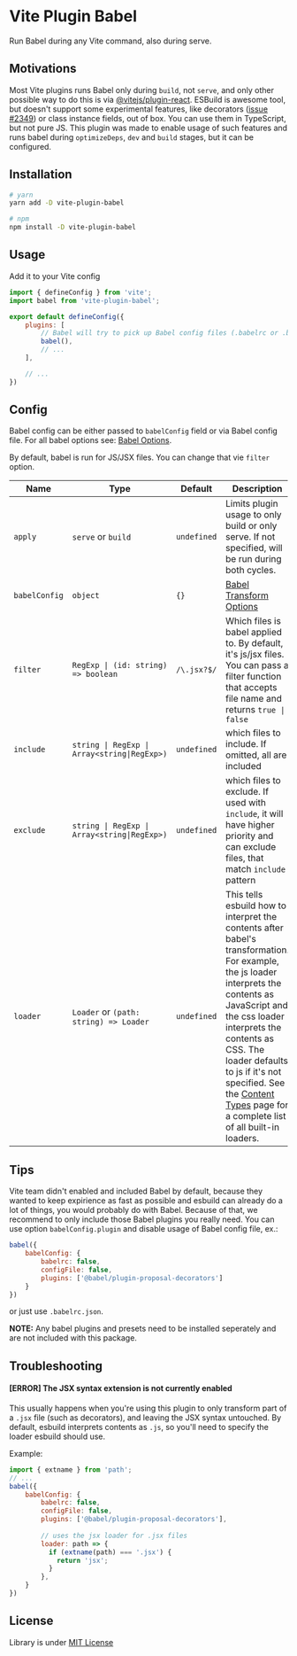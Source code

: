 # Vite Plugin Babel

Run Babel during any Vite command, also during serve.

## Motivations

Most Vite plugins runs Babel only during `build`, not `serve`, and only other possible way to do this is via [@vitejs/plugin-react](https://www.npmjs.com/package/@vitejs/plugin-react). ESBuild is awesome tool, but doesn't support some experimental features, like decorators ([issue #2349](https://github.com/vitejs/vite/issues/2349)) or class instance fields, out of box. You can use them in TypeScript, but not pure JS. This plugin was made to enable usage of such features and runs babel during `optimizeDeps`, `dev` and `build` stages, but it can be configured.

## Installation

```bash
# yarn
yarn add -D vite-plugin-babel

# npm
npm install -D vite-plugin-babel
```

## Usage

Add it to your Vite config

```js
import { defineConfig } from 'vite';
import babel from 'vite-plugin-babel';

export default defineConfig({
    plugins: [
        // Babel will try to pick up Babel config files (.babelrc or .babelrc.json)
        babel(),
        // ...
    ],

    // ...
})
```

## Config

Babel config can be either passed to `babelConfig` field or via Babel config file. For all babel options see: [Babel Options](https://babeljs.io/docs/en/options).

By default, babel is run for JS/JSX files. You can change that vie `filter` option.

| Name | Type | Default | Description |
|---|---|---|---|
| `apply` | `serve` or `build` | `undefined` | Limits plugin usage to only build or only serve. If not specified, will be run during both cycles. |
| `babelConfig` | `object` | `{}` | [Babel Transform Options](https://babeljs.io/docs/en/options) |
| `filter` | `RegExp \| (id: string) => boolean` | `/\.jsx?$/` | Which files is babel applied to. By default, it's js/jsx files. You can pass a filter function that accepts file name and returns `true \| false` |
| `include` | `string \| RegExp \| Array<string\|RegExp>)` | `undefined` | which files to include. If omitted, all are included |
| `exclude` | `string \| RegExp \| Array<string\|RegExp>)` | `undefined` | which files to exclude. If used with `include`, it will have higher priority and can exclude files, that match `include` pattern |
| `loader` | `Loader` or `(path: string) => Loader` | `undefined` | This tells esbuild how to interpret the contents after babel's transformation. For example, the js loader interprets the contents as JavaScript and the css loader interprets the contents as CSS. The loader defaults to js if it's not specified. See the [Content Types](https://esbuild.github.io/content-types) page for a complete list of all built-in loaders. |

## Tips

Vite team didn't enabled and included Babel by default, because they wanted to keep expirience as fast as possible and esbuild can already do a lot of things, you would probably do with Babel. Because of that, we recommend to only include those Babel plugins you really need. You can use option `babelConfig.plugin` and disable usage of Babel config file, ex.:

```js
babel({
    babelConfig: {
        babelrc: false,
        configFile: false,
        plugins: ['@babel/plugin-proposal-decorators']
    }
})
```

or just use `.babelrc.json`.

__NOTE:__ Any babel plugins and presets need to be installed seperately and are not included with this package.

## Troubleshooting

#### [ERROR] The JSX syntax extension is not currently enabled

This usually happens when you're using this plugin to only transform part of a `.jsx` file (such as decorators), and leaving the JSX syntax untouched. By default, esbuild interprets contents as `.js`, so you'll need to specify the loader esbuild should use.

Example:

```js
import { extname } from 'path';
// ...
babel({
    babelConfig: {
        babelrc: false,
        configFile: false,
        plugins: ['@babel/plugin-proposal-decorators'],
        
        // uses the jsx loader for .jsx files
        loader: path => {
          if (extname(path) === '.jsx') {
            return 'jsx';
          }
        },
    }
})
```

## License

Library is under [MIT License](LICENSE)
